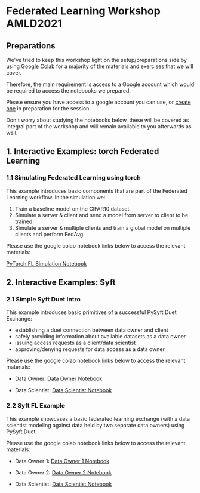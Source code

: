 # Federated Learning Workshop AMLD2021

## Preparations

We've tried to keep this workshop light on the setup/preparations side by using 
[Google Colab](https://colab.research.google.com/) for a majority of the materials and exercises that we will cover. 

Therefore, the main requirement is access to a Google account which would be required 
to access the notebooks we prepared. 

Please ensure you have access to a google account you can use, or [create one](https://accounts.google.com/SignUp?hl=en)
in preparation for the session. 

Don't worry about studying the notebooks below, these will be covered as 
integral part of the workshop and will remain available to you afterwards as well.


## 1. Interactive Examples: torch Federated Learning
### 1.1 Simulating Federated Learning using torch

This example introduces basic components that are part of the Federated Learning workflow.
In the simulation we:
1. Train a baseline model on the CIFAR10 dataset.
2. Simulate a server & client and send a model from server to client to be trained.
3. Simulate a server & multiple clients and train a global model on multiple clients and perform FedAvg.

Please use the google colab notebook links below to access the relevant materials:

[PyTorch FL Simulation Notebook](https://colab.research.google.com/drive/1a1Ekw5jFs8eYOxAhsBRwFAt3WxEBsyf9)

## 2. Interactive Examples: Syft

### 2.1 Simple Syft Duet Intro

This example introduces basic primitives of a successful PySyft Duet Exchange: 
* establishing a duet connection between data owner and client
* safely providing information about available datasets as a data owner
* issuing access requests as a client/data scientist
* approving/denying requests for data access as a data owner

Please use the google colab notebook links below to access the relevant materials:

* Data Owner:
[Data Owner Notebook](https://colab.research.google.com/drive/1lPa95bboyd_4GTljn_PJtAgxra3l7T7e?usp=sharing)

* Data Scientist:
[Data Scientist Notebook](https://colab.research.google.com/drive/107zodT2X6rogAoYQSUprOQu-mkk7BPs3?usp=sharing)

### 2.2 Syft FL Example
This example showcases a basic federated learning exchange (with a data scientist modeling against 
data held by two separate data owners) using PySyft Duet. 

Please use the google colab notebook links below to access the relevant materials:

* Data Owner 1:
[Data Owner 1 Notebook](https://colab.research.google.com/drive/12pEcshA3eH55LeAWO_dmg5EflDQWpTlD?usp=sharing)

* Data Owner 2:
[Data Owner 2 Notebook](https://colab.research.google.com/drive/1c_O_4TfkKT2jKl5EtYKnxAwISEBefXzK?usp=sharing)

* Data Scientist:
[Data Scientist Notebook](https://colab.research.google.com/drive/1o8wOkrprb8ecKkkiU9AdL2NHxZwA6g4F?usp=sharing)
